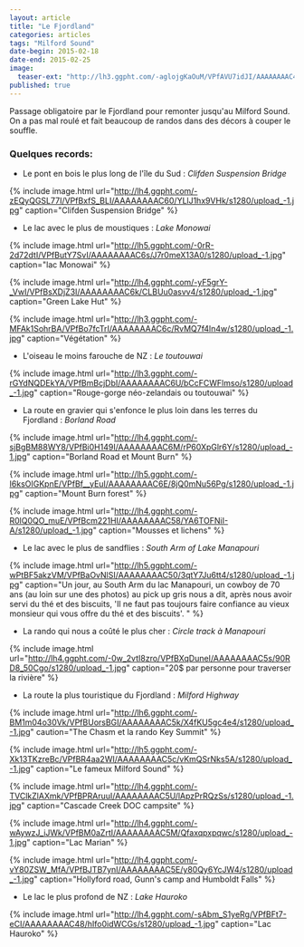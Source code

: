 ```yaml
---
layout: article
title: "Le Fjordland"
categories: articles
tags: "Milford Sound"
date-begin: 2015-02-18
date-end: 2015-02-25
image: 
  teaser-ext: "http://lh3.ggpht.com/-aglojgKaOuM/VPfAVU7idJI/AAAAAAAAC4k/WDkdQ-FFJ3M/s1280/upload_-1.jpg"
published: true
---
```


Passage obligatoire par le Fjordland pour remonter jusqu'au Milford Sound. On a pas mal roulé et fait beaucoup de randos dans des décors à couper le souffle. 

### Quelques records:

* Le pont en bois le plus long de l'île du Sud : *Clifden Suspension Bridge*

{% include image.html url="http://lh4.ggpht.com/-zEQyQGSL77I/VPfBxfS_BLI/AAAAAAAAC60/YLlJ1hx9VHk/s1280/upload_-1.jpg" caption="Clifden Suspension Bridge" %}

* Le lac avec le plus de moustiques : *Lake Monowai*

{% include image.html url="http://lh5.ggpht.com/-0rR-2d72dtI/VPfButY7SvI/AAAAAAAAC6s/J7r0meX13A0/s1280/upload_-1.jpg" caption="lac Monowai" %}

{% include image.html url="http://lh4.ggpht.com/-yF5grY-_VwI/VPfBsXDjZ3I/AAAAAAAAC6k/CLBUu0asvv4/s1280/upload_-1.jpg" caption="Green Lake Hut" %}

{% include image.html url="http://lh3.ggpht.com/-MFAk1SohrBA/VPfBo7fcTrI/AAAAAAAAC6c/RvMQ7f4ln4w/s1280/upload_-1.jpg" caption="Végétation" %}

* L'oiseau le moins farouche de NZ : *Le toutouwai*

{% include image.html url="http://lh3.ggpht.com/-rGYdNQDEkYA/VPfBmBcjDbI/AAAAAAAAC6U/bCcFCWFlmso/s1280/upload_-1.jpg" caption="Rouge-gorge néo-zelandais ou toutouwai" %}


* La route en gravier qui s'enfonce le plus loin dans les terres du Fjordland : *Borland Road*

{% include image.html url="http://lh4.ggpht.com/-sjBgBM88WY8/VPfBi0H149I/AAAAAAAAC6M/rP60XpGlr6Y/s1280/upload_-1.jpg" caption="Borland Road et Mount Burn" %}

{% include image.html url="http://lh5.ggpht.com/-I6ksOIGKpnE/VPfBf__yEuI/AAAAAAAAC6E/8jQ0mNu56Pg/s1280/upload_-1.jpg" caption="Mount Burn forest" %}

{% include image.html url="http://lh4.ggpht.com/-R0lQ0QO_muE/VPfBcm221HI/AAAAAAAAC58/YA6TOFNiI-A/s1280/upload_-1.jpg" caption="Mousses et lichens" %}


* Le lac avec le plus de sandflies : *South Arm of Lake Manapouri*

{% include image.html url="http://lh5.ggpht.com/-wPtBF5akzVM/VPfBaOvNlSI/AAAAAAAAC50/3qtY7Ju6tt4/s1280/upload_-1.jpg" caption="Un jour, au South Arm du lac Manapouri, un cowboy de 70 ans (au loin sur une des photos) au pick up gris nous a dit, après nous avoir servi du thé et des biscuits, 'Il ne faut pas toujours faire confiance au vieux monsieur qui vous offre du thé et des biscuits'. " %}


* La rando qui nous a coûté le plus cher : *Circle track à Manapouri*

{% include image.html url="http://lh4.ggpht.com/-0w_2vtI8zro/VPfBXqDuneI/AAAAAAAAC5s/90RD8_50Cgo/s1280/upload_-1.jpg" caption="20$ par personne pour traverser la rivière" %}


* La route la plus touristique du Fjordland : *Milford Highway*

{% include image.html url="http://lh6.ggpht.com/-BM1m04o30Vk/VPfBUorsBGI/AAAAAAAAC5k/X4fKU5gc4e4/s1280/upload_-1.jpg" caution="The Chasm et la rando Key Summit" %}

{% include image.html url="http://lh5.ggpht.com/-Xk13TKzreBc/VPfBR4aa2WI/AAAAAAAAC5c/vKmQSrNks5A/s1280/upload_-1.jpg" caption="Le fameux Milford Sound" %}

{% include image.html url="http://lh4.ggpht.com/-TVClkZlAXmk/VPfBPRAruuI/AAAAAAAAC5U/lApzPrRQzSs/s1280/upload_-1.jpg" caption="Cascade Creek DOC campsite" %}

{% include image.html url="http://lh4.ggpht.com/-wAywzJ_iJWk/VPfBM0aZrtI/AAAAAAAAC5M/Qfaxqpxpqwc/s1280/upload_-1.jpg" caption="Lac Marian" %}

{% include image.html url="http://lh4.ggpht.com/-vY80ZSW_MfA/VPfBJTB7ynI/AAAAAAAAC5E/y80Qy6YcJW4/s1280/upload_-1.jpg" caption="Hollyford road, Gunn's camp and Humboldt Falls" %}


* Le lac le plus profond de NZ : *Lake Hauroko*

{% include image.html url="http://lh4.ggpht.com/-sAbm_S1yeRg/VPfBFt7-eCI/AAAAAAAAC48/hIfo0idWCGs/s1280/upload_-1.jpg" caption="Lac Hauroko" %}

